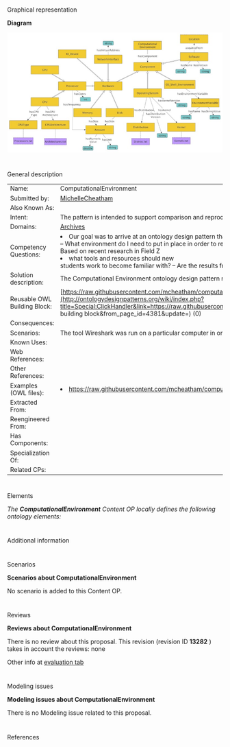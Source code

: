 # 

 Graphical representation



__Diagram__ 





[![Image:ComputationalEnvironment.jpeg](./ComputationalEnvironment.jpeg)](../Image/ComputationalEnvironment.jpeg.md "Image:ComputationalEnvironment.jpeg")





# 

 General description




|  |  |
| --- | --- |
|  Name:  |  ComputationalEnvironment  |
|  Submitted by:  | [MichelleCheatham](../User/MichelleCheatham.md "User:MichelleCheatham")  |
|  Also Known As:  |  |
|  Intent:  |  The pattern is intended to support comparison and reproducibility of computational analyses.  |
|  Domains:  | [Archives](../Born_Digital_Archives/Born_Digital_Archives.md "Community:Archives")  |
|  Competency Questions:  | <li>       Our goal was to arrive at an ontology design pattern that is capable of answering the following competency questions:      </li> – What environment do I need to put in place in order to replicate the work in Paper X?  – There has been an error found in Script Y. Which analyses need to be re-run?  – Based on recent research in Field Z <li>       what tools and resources should new      </li> students work to become familiar with?  – Are the results from Study A and Study B comparable from a computationalenvironment perspective?  |
|  Solution description:  |  The Computational Environment ontology design pattern models the environment in which a computational analysis was conducted down to the hardware level.  |
|  Reusable OWL Building Block:  | [https://raw.githubusercontent.com/mcheatham/computationalEnvironmentODP/master/docs/ComputationalEnvironment.owl](http://ontologydesignpatterns.org/wiki/index.php?title=Special:ClickHandler&link=https://raw.githubusercontent.com/mcheatham/computationalEnvironmentODP/master/docs/ComputationalEnvironment.owl&message=OWL building block&from_page_id=4381&update=)  (0)  |
|  Consequences:  |  |
|  Scenarios:  |  The tool Wireshark was run on a particular computer in order to analyze network traffic.  |
|  Known Uses:  |  |
|  Web References:  |  |
|  Other References:  |  |
|  Examples (OWL files):  | <li><a class="external free" href="https://raw.githubusercontent.com/mcheatham/computationalEnvironmentODP/master/docs/exampleCompEnv.owl" rel="nofollow" title="https://raw.githubusercontent.com/mcheatham/computationalEnvironmentODP/master/docs/exampleCompEnv.owl">        https://raw.githubusercontent.com/mcheatham/computationalEnvironmentODP/master/docs/exampleCompEnv.owl       </a></li> |
|  Extracted From:  |  |
|  Reengineered From:  |  |
|  Has Components:  |  |
|  Specialization Of:  |  |
|  Related CPs:  |  |



  





# 

 Elements



_The
 __ComputationalEnvironment__ 
 Content OP locally defines the following ontology elements:_ 




# 

 Additional information



# 

 Scenarios




__Scenarios about ComputationalEnvironment__ 


 No scenario is added to this Content OP.
 




# 

 Reviews




__Reviews about ComputationalEnvironment__ 


 There is no review about this proposal.
This revision (revision ID
 __13282__ 
 ) takes in account the reviews: none
 



 Other info at
 [evaluation tab](http://ontologydesignpatterns.org/wiki/index.php?title=Submissions:ComputationalEnvironment&action=evaluation "http://ontologydesignpatterns.org/wiki/index.php?title=Submissions:ComputationalEnvironment&action=evaluation") 





  





# 

 Modeling issues




__Modeling issues about ComputationalEnvironment__ 


 There is no Modeling issue related to this proposal.
 




  





# 

 References